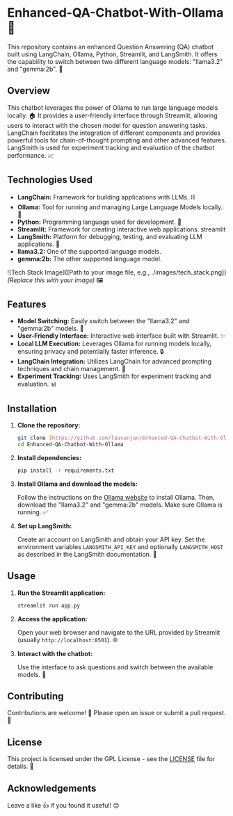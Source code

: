# Enhanced-QA-Chatbot-With-Ollama 🤖

This repository contains an enhanced Question Answering (QA) chatbot built using LangChain, Ollama, Python, Streamlit, and LangSmith.  It offers the capability to switch between two different language models: "llama3.2" and "gemma:2b". 🧠

## Overview

This chatbot leverages the power of Ollama to run large language models locally. 🏠 It provides a user-friendly interface through Streamlit, allowing users to interact with the chosen model for question answering tasks.  LangChain facilitates the integration of different components and provides powerful tools for chain-of-thought prompting and other advanced features. LangSmith is used for experiment tracking and evaluation of the chatbot performance. 📈

## Technologies Used

*   **LangChain:** Framework for building applications with LLMs. ⛓️
*   **Ollama:** Tool for running and managing Large Language Models locally. 🦙
*   **Python:** Programming language used for development. 🐍
*   **Streamlit:** Framework for creating interactive web applications. streamlit
*   **LangSmith:** Platform for debugging, testing, and evaluating LLM applications. 🔬
*   **llama3.2:** One of the supported language models.
*   **gemma:2b:** The other supported language model.

![Tech Stack Image]([Path to your image file, e.g., ./images/tech_stack.png])  *(Replace this with your image)* 🖼️

## Features

*   **Model Switching:** Easily switch between the "llama3.2" and "gemma:2b" models. 🔄
*   **User-Friendly Interface:** Interactive web interface built with Streamlit. ✨
*   **Local LLM Execution:** Leverages Ollama for running models locally, ensuring privacy and potentially faster inference. 🔒
*   **LangChain Integration:** Utilizes LangChain for advanced prompting techniques and chain management. 🚀
*   **Experiment Tracking:** Uses LangSmith for experiment tracking and evaluation. 📊

## Installation

1.  **Clone the repository:**

    ```bash
    git clone [https://github.com/laavanjan/Enhanced-QA-Chatbot-With-Ollama.git](https://github.com/laavanjan/Enhanced-QA-Chatbot-With-Ollama.git)
    cd Enhanced-QA-Chatbot-With-Ollama
    ```

2.  **Install dependencies:**

    ```bash
    pip install -r requirements.txt
    ```

3.  **Install Ollama and download the models:**

    Follow the instructions on the [Ollama website](https://ollama.ai/) to install Ollama.  Then, download the "llama3.2" and "gemma:2b" models.  Make sure Ollama is running. ✅

4.  **Set up LangSmith:**

    Create an account on LangSmith and obtain your API key. Set the environment variables `LANGSMITH_API_KEY` and optionally `LANGSMITH_HOST` as described in the LangSmith documentation. 🔑

## Usage

1.  **Run the Streamlit application:**

    ```bash
    streamlit run app.py
    ```

2.  **Access the application:**

    Open your web browser and navigate to the URL provided by Streamlit (usually `http://localhost:8501`). 🌐

3.  **Interact with the chatbot:**

    Use the interface to ask questions and switch between the available models.  💬

## Contributing

Contributions are welcome! 🎉 Please open an issue or submit a pull request. 🤝

## License

This project is licensed under the GPL License - see the [LICENSE](LICENSE) file for details. 📜

## Acknowledgements

Leave a like 👍 if you found it useful! 😊
